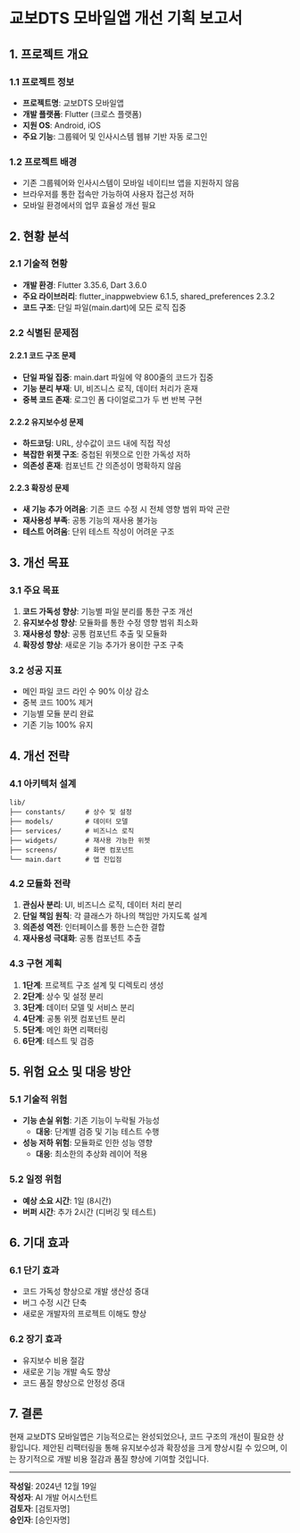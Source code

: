 # 교보DTS 모바일앱 개선 기획 보고서

## 1. 프로젝트 개요

### 1.1 프로젝트 정보
- **프로젝트명**: 교보DTS 모바일앱
- **개발 플랫폼**: Flutter (크로스 플랫폼)
- **지원 OS**: Android, iOS
- **주요 기능**: 그룹웨어 및 인사시스템 웹뷰 기반 자동 로그인

### 1.2 프로젝트 배경
- 기존 그룹웨어와 인사시스템이 모바일 네이티브 앱을 지원하지 않음
- 브라우저를 통한 접속만 가능하여 사용자 접근성 저하
- 모바일 환경에서의 업무 효율성 개선 필요

## 2. 현황 분석

### 2.1 기술적 현황
- **개발 환경**: Flutter 3.35.6, Dart 3.6.0
- **주요 라이브러리**: flutter_inappwebview 6.1.5, shared_preferences 2.3.2
- **코드 구조**: 단일 파일(main.dart)에 모든 로직 집중

### 2.2 식별된 문제점

#### 2.2.1 코드 구조 문제
- **단일 파일 집중**: main.dart 파일에 약 800줄의 코드가 집중
- **기능 분리 부재**: UI, 비즈니스 로직, 데이터 처리가 혼재
- **중복 코드 존재**: 로그인 폼 다이얼로그가 두 번 반복 구현

#### 2.2.2 유지보수성 문제
- **하드코딩**: URL, 상수값이 코드 내에 직접 작성
- **복잡한 위젯 구조**: 중첩된 위젯으로 인한 가독성 저하
- **의존성 혼재**: 컴포넌트 간 의존성이 명확하지 않음

#### 2.2.3 확장성 문제
- **새 기능 추가 어려움**: 기존 코드 수정 시 전체 영향 범위 파악 곤란
- **재사용성 부족**: 공통 기능의 재사용 불가능
- **테스트 어려움**: 단위 테스트 작성이 어려운 구조

## 3. 개선 목표

### 3.1 주요 목표
1. **코드 가독성 향상**: 기능별 파일 분리를 통한 구조 개선
2. **유지보수성 향상**: 모듈화를 통한 수정 영향 범위 최소화
3. **재사용성 향상**: 공통 컴포넌트 추출 및 모듈화
4. **확장성 향상**: 새로운 기능 추가가 용이한 구조 구축

### 3.2 성공 지표
- 메인 파일 코드 라인 수 90% 이상 감소
- 중복 코드 100% 제거
- 기능별 모듈 분리 완료
- 기존 기능 100% 유지

## 4. 개선 전략

### 4.1 아키텍처 설계
```
lib/
├── constants/     # 상수 및 설정
├── models/        # 데이터 모델
├── services/      # 비즈니스 로직
├── widgets/       # 재사용 가능한 위젯
├── screens/       # 화면 컴포넌트
└── main.dart      # 앱 진입점
```

### 4.2 모듈화 전략
1. **관심사 분리**: UI, 비즈니스 로직, 데이터 처리 분리
2. **단일 책임 원칙**: 각 클래스가 하나의 책임만 가지도록 설계
3. **의존성 역전**: 인터페이스를 통한 느슨한 결합
4. **재사용성 극대화**: 공통 컴포넌트 추출

### 4.3 구현 계획
1. **1단계**: 프로젝트 구조 설계 및 디렉토리 생성
2. **2단계**: 상수 및 설정 분리
3. **3단계**: 데이터 모델 및 서비스 분리
4. **4단계**: 공통 위젯 컴포넌트 분리
5. **5단계**: 메인 화면 리팩터링
6. **6단계**: 테스트 및 검증

## 5. 위험 요소 및 대응 방안

### 5.1 기술적 위험
- **기능 손실 위험**: 기존 기능이 누락될 가능성
  - **대응**: 단계별 검증 및 기능 테스트 수행
- **성능 저하 위험**: 모듈화로 인한 성능 영향
  - **대응**: 최소한의 추상화 레이어 적용

### 5.2 일정 위험
- **예상 소요 시간**: 1일 (8시간)
- **버퍼 시간**: 추가 2시간 (디버깅 및 테스트)

## 6. 기대 효과

### 6.1 단기 효과
- 코드 가독성 향상으로 개발 생산성 증대
- 버그 수정 시간 단축
- 새로운 개발자의 프로젝트 이해도 향상

### 6.2 장기 효과
- 유지보수 비용 절감
- 새로운 기능 개발 속도 향상
- 코드 품질 향상으로 안정성 증대

## 7. 결론

현재 교보DTS 모바일앱은 기능적으로는 완성되었으나, 코드 구조의 개선이 필요한 상황입니다. 제안된 리팩터링을 통해 유지보수성과 확장성을 크게 향상시킬 수 있으며, 이는 장기적으로 개발 비용 절감과 품질 향상에 기여할 것입니다.

---
**작성일**: 2024년 12월 19일  
**작성자**: AI 개발 어시스턴트  
**검토자**: [검토자명]  
**승인자**: [승인자명]